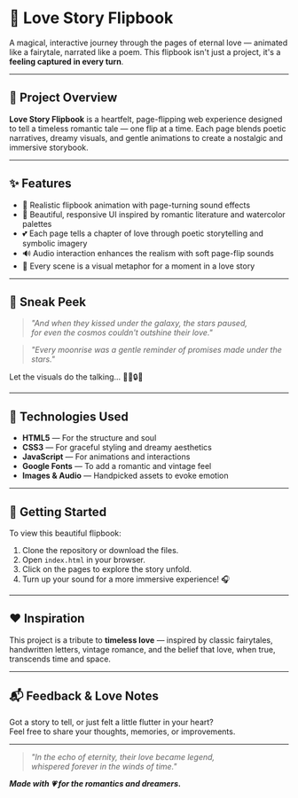 # 💖 Love Story Flipbook

A magical, interactive journey through the pages of eternal love — animated like a fairytale, narrated like a poem. This flipbook isn't just a project, it's a **feeling captured in every turn**.

---

## 🌹 Project Overview

**Love Story Flipbook** is a heartfelt, page-flipping web experience designed to tell a timeless romantic tale — one flip at a time. Each page blends poetic narratives, dreamy visuals, and gentle animations to create a nostalgic and immersive storybook.

---

## ✨ Features

- 📖 Realistic flipbook animation with page-turning sound effects  
- 🎨 Beautiful, responsive UI inspired by romantic literature and watercolor palettes  
- 💕 Each page tells a chapter of love through poetic storytelling and symbolic imagery  
- 🔊 Audio interaction enhances the realism with soft page-flip sounds  
- 🌌 Every scene is a visual metaphor for a moment in a love story  

---

## 📸 Sneak Peek

> _"And when they kissed under the galaxy, the stars paused,  
for even the cosmos couldn't outshine their love."_  

> _"Every moonrise was a gentle reminder of promises made under the stars."_  

Let the visuals do the talking... 🌙🌸🔒🌄

---

## 🔧 Technologies Used

- **HTML5** — For the structure and soul  
- **CSS3** — For graceful styling and dreamy aesthetics  
- **JavaScript** — For animations and interactions  
- **Google Fonts** — To add a romantic and vintage feel  
- **Images & Audio** — Handpicked assets to evoke emotion  

---

## 🚀 Getting Started

To view this beautiful flipbook:

1. Clone the repository or download the files.  
2. Open `index.html` in your browser.  
3. Click on the pages to explore the story unfold.  
4. Turn up your sound for a more immersive experience! 🎧

---

## ❤️ Inspiration

This project is a tribute to **timeless love** — inspired by classic fairytales, handwritten letters, vintage romance, and the belief that love, when true, transcends time and space.

---

## 📬 Feedback & Love Notes

Got a story to tell, or just felt a little flutter in your heart?  
Feel free to share your thoughts, memories, or improvements.

---

> _"In the echo of eternity, their love became legend,  
whispered forever in the winds of time."_  

_**Made with 💗 for the romantics and dreamers.**_

